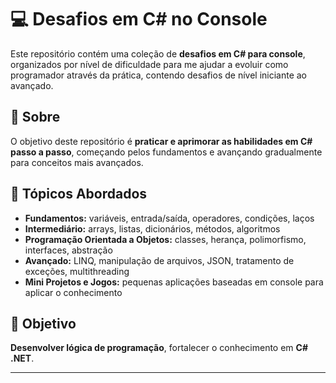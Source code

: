 # 💻 Desafios em C# no Console

Este repositório contém uma coleção de **desafios em C# para console**, organizados por nível de dificuldade para me ajudar a evoluir como programador através da prática, contendo desafios de nível iniciante ao avançado.

## 📌 Sobre  
O objetivo deste repositório é **praticar e aprimorar as habilidades em C# passo a passo**, começando pelos fundamentos e avançando gradualmente para conceitos mais avançados.  

## 🧩 Tópicos Abordados  
- **Fundamentos:** variáveis, entrada/saída, operadores, condições, laços  
- **Intermediário:** arrays, listas, dicionários, métodos, algoritmos  
- **Programação Orientada a Objetos:** classes, herança, polimorfismo, interfaces, abstração  
- **Avançado:** LINQ, manipulação de arquivos, JSON, tratamento de exceções, multithreading  
- **Mini Projetos e Jogos:** pequenas aplicações baseadas em console para aplicar o conhecimento

## 🎯 Objetivo  
**Desenvolver lógica de programação**, fortalecer o conhecimento em **C# .NET**.  

---
